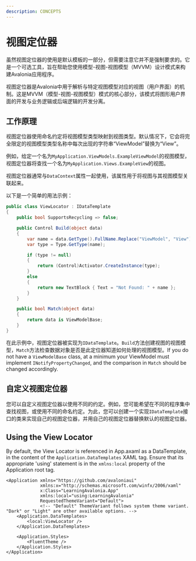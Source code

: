 ```yaml
---
description: CONCEPTS
---
```


# 视图定位器


虽然视图定位器的使用是默认模板的一部分，但需要注意它并不是强制要求的。它是一个可选工具，旨在帮助您使用模型-视图-视图模型（MVVM）设计模式来构建Avalonia应用程序。

视图定位器是Avalonia中用于解析与特定视图模型对应的视图（用户界面）的机制。这是MVVM（模型-视图-视图模型）模式的核心部分，该模式将图形用户界面的开发与业务逻辑或后端逻辑的开发分离。

## 工作原理

视图定位器使用命名约定将视图模型类型映射到视图类型。默认情况下，它会将完全限定的视图模型类型名称中每次出现的字符串“ViewModel”替换为“View”。

例如，给定一个名为`MyApplication.ViewModels.ExampleViewModel`的视图模型，视图定位器将查找一个名为`MyApplication.Views.ExampleView`的视图。

视图定位器通常与`DataContext`属性一起使用，该属性用于将视图与其视图模型关联起来。

以下是一个简单的用法示例：

```cs
public class ViewLocator : IDataTemplate
{
    public bool SupportsRecycling => false;

    public Control Build(object data)
    {
        var name = data.GetType().FullName.Replace("ViewModel", "View");
        var type = Type.GetType(name);

        if (type != null)
        {
            return (Control)Activator.CreateInstance(type);
        }
        else
        {
            return new TextBlock { Text = "Not Found: " + name };
        }
    }

    public bool Match(object data)
    {
        return data is ViewModelBase;
    }
}
```

在此示例中，视图定位器被实现为`IDataTemplate`。`Build`方法创建视图的视图模型，`Match`方法检查数据对象是否是此定位器知道如何处理的视图模型。If you do not have a `ViewModelBase` class, at a minimum your ViewModel must implement `INotifyPropertyChanged`, and the comparison in `Match` should be changed accordingly.

## 自定义视图定位器

您可以自定义视图定位器以使用不同的约定。例如，您可能希望在不同的程序集中查找视图，或使用不同的命名约定。为此，您可以创建一个实现`IDataTemplate`接口的类来实现自己的视图定位器，并用自己的视图定位器替换默认的视图定位器。

## Using the View Locator

By default, the View Locator is referenced in App.axaml as a DataTemplate, in the content of the `Application.DataTemplates` XAML tag. Ensure that its appropriate 'using' statement is in the `xmlns:local` property of the Application root tag.

```xaml
<Application xmlns="https://github.com/avaloniaui"
             xmlns:x="http://schemas.microsoft.com/winfx/2006/xaml"
             x:Class="LearningAvalonia.App"
             xmlns:local="using:LearningAvalonia"
             RequestedThemeVariant="Default">
             <!-- "Default" ThemeVariant follows system theme variant. "Dark" or "Light" are other available options. -->
    <Application.DataTemplates>
        <local:ViewLocator />
    </Application.DataTemplates>

    <Application.Styles>
        <FluentTheme />
    </Application.Styles>
</Application>
```

